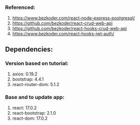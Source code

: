 ###  Referenced:
1.  https://www.bezkoder.com/react-node-express-postgresql/
2.  https://github.com/bezkoder/react-crud-web-api
3.  https://github.com/bezkoder/react-hooks-crud-web-api
4.  https://www.bezkoder.com/react-hooks-jwt-auth/

##  Dependencies:

### Version based on tutorial:
1.  axios: 0.19.2
2.  bootstrap: 4.4.1
3.  react-router-dom: 5.1.2

###  Base and to update app:
1.  react: 17.0.2
2.  react-bootstrap: 2.1.0
3.  react-dom: 17.0.2